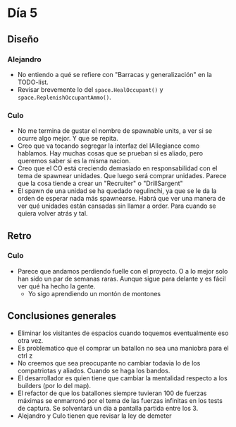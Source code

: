 ﻿# Día 5

## Diseño

### Alejandro

- No entiendo a qué se refiere con "Barracas y generalización" en la TODO-list.
- Revisar brevemente lo del `space.HealOccupant()` y `space.ReplenishOccupantAmmo()`.

### Culo

- No me termina de gustar el nombre de spawnable units, a ver si se ocurre algo mejor. Y que se repita.
- Creo que va tocando segregar la interfaz del IAllegiance como hablamos. Hay muchas cosas que se prueban si es aliado, pero queremos saber si es la misma nacion.
- Creo que el CO está creciendo demasiado en responsabilidad con el tema de spawnear unidades. Que luego será comprar unidades. Parece que la cosa tiende a crear un "Recruiter" o "DrillSargent"
- El spawn de una unidad se ha quedado regulinchi, ya que se le da la orden de esperar nada más spawnearse. Habrá que ver una manera de ver qué unidades están cansadas sin llamar a order. Para cuando se quiera volver atrás y tal.

## Retro

### Culo

- Parece que andamos perdiendo fuelle con el proyecto. O a lo mejor solo han sido un par de semanas raras. Aunque sigue para delante y es fácil ver qué ha hecho la gente.
    - Yo sigo aprendiendo un montón de montones


## Conclusiones generales

- Eliminar los visitantes de espacios cuando toquemos eventualmente eso otra vez.
- Es problematico que el comprar un batallon no sea una maniobra para el ctrl z
- No creemos que sea preocupante no cambiar todavia lo de los compatriotas y aliados. Cuando se haga los bandos.
- El desarrollador es quien tiene que cambiar la mentalidad respecto a los builders (por lo del map).
- El refactor de que los batallones siempre tuvieran 100 de fuerzas máximas se enmarronó por el tema de las fuerzas infinitas en los tests de captura. Se solventará un día a pantalla partida entre los 3.
- Alejandro y Culo tienen que revisar la ley de demeter
